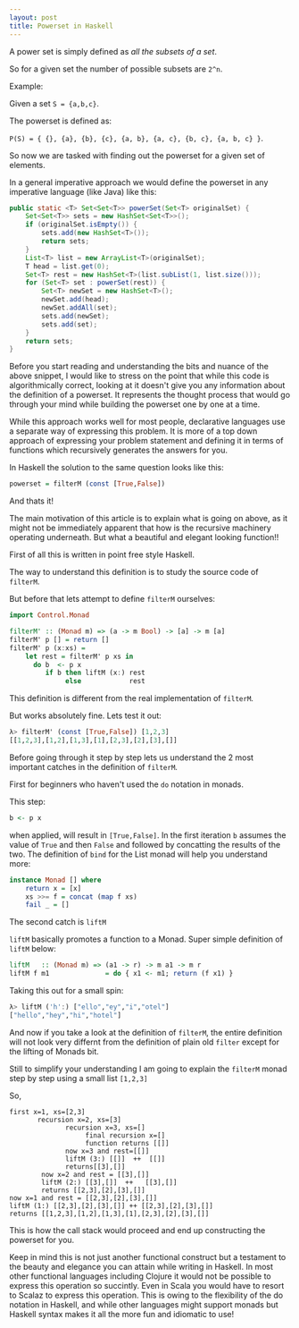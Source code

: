 ```yaml
---
layout: post
title: Powerset in Haskell
---
```


A power set is simply defined as *all the subsets of a set*.

So for a given set the number of possible subsets are `2^n`.

Example:

Given a set `S = {a,b,c}`.

The powerset is defined as:

`P(S) = { {}, {a}, {b}, {c}, {a, b}, {a, c}, {b, c}, {a, b, c} }`.

So now we are tasked with finding out the powerset for a given set of elements.

In a general imperative approach we would define the powerset in any imperative language (like Java) like this:

```java
public static <T> Set<Set<T>> powerSet(Set<T> originalSet) {
    Set<Set<T>> sets = new HashSet<Set<T>>();
    if (originalSet.isEmpty()) {
        sets.add(new HashSet<T>());
        return sets;
    }
    List<T> list = new ArrayList<T>(originalSet);
    T head = list.get(0);
    Set<T> rest = new HashSet<T>(list.subList(1, list.size())); 
    for (Set<T> set : powerSet(rest)) {
        Set<T> newSet = new HashSet<T>();
        newSet.add(head);
        newSet.addAll(set);
        sets.add(newSet);
        sets.add(set);
    }       
    return sets;
}  
```

Before you start reading and understanding the bits and nuance of the above snippet, I would like 
to stress on the point that while this code is algorithmically correct, looking at it doesn't give you any information about the 
definition of a powerset. It represents the thought process that would go through your mind while
building the powerset one by one at a time.

While this approach works well for most people, declarative languages use a separate way of expressing this problem. It is more of a top
down approach of expressing your problem statement and defining it in terms of functions which recursively generates the answers for you.

In Haskell the solution to the same question looks like this:

```haskell
powerset = filterM (const [True,False])
```

And thats it!

The main motivation of this article is to explain what is going on above, as it might not be immediately apparent that how is the recursive machinery operating underneath. But what a beautiful and elegant looking function!!

First of all this is written in point free style Haskell.

The way to understand this definition is to study the source code of `filterM`.

But before that lets attempt to define `filterM` ourselves:
```haskell
import Control.Monad

filterM' :: (Monad m) => (a -> m Bool) -> [a] -> m [a]
filterM' p [] = return []
filterM' p (x:xs) =
    let rest = filterM' p xs in
      do b  <- p x
         if b then liftM (x:) rest
              else            rest
```

This definition is different from the real implementation of `filterM`.

But works absolutely fine. Lets test it out:

```haskell
λ> filterM' (const [True,False]) [1,2,3]
[[1,2,3],[1,2],[1,3],[1],[2,3],[2],[3],[]]
```

Before going through it step by step lets us understand the 2 most important catches in the definition of `filterM`.

First for beginners who haven't used the `do` notation in monads.

This step:
```haskell
b <- p x
```
when applied, will result in `[True,False]`. In the first iteration `b` assumes the value of `True` and then `False` and followed by concatting the results of the two. The definition of `bind` for the List monad will help you understand more:

```haskell
instance Monad [] where  
    return x = [x]  
    xs >>= f = concat (map f xs)  
    fail _ = []  
```

The second catch is `liftM`

`liftM` basically promotes a function to a Monad. Super simple definition of `liftM` below:
```Haskell
liftM   :: (Monad m) => (a1 -> r) -> m a1 -> m r
liftM f m1              = do { x1 <- m1; return (f x1) }
```

Taking this out for a small spin:
```haskell
λ> liftM ('h':) ["ello","ey","i","otel"]
["hello","hey","hi","hotel"]
```

And now if you take a look at the definition of `filterM`, the entire definition will not look very differnt from the definition of plain old `filter` except for the lifting of Monads bit.

Still to simplify your understanding I am going to explain the `filterM` monad step by step using a small list `[1,2,3]`

So,
```
first x=1, xs=[2,3]
       recursion x=2, xs=[3]
              recursion x=3, xs=[]
                   final recursion x=[]
                   function returns [[]]
              now x=3 and rest=[[]]
              liftM (3:) [[]]  ++  [[]]
              returns[[3],[]]
        now x=2 and rest = [[3],[]]
        liftM (2:) [[3],[]]  ++   [[3],[]]
        returns [[2,3],[2],[3],[]]
now x=1 and rest = [[2,3],[2],[3],[]]
liftM (1:) [[2,3],[2],[3],[]] ++ [[2,3],[2],[3],[]]
returns [[1,2,3],[1,2],[1,3],[1],[2,3],[2],[3],[]]
```

This is how the call stack would proceed and end up constructing the powerset for you.

Keep in mind this is not just another functional construct but a testament to the beauty and elegance you can attain while writing in Haskell. In most other functional languages including Clojure it would not be possible
to express this operation so succintly. Even in Scala you would have to resort to Scalaz to express this operation. This is owing to the flexibility of the do notation in Haskell, and while other languages might support monads but Haskell syntax makes it all the more fun and idiomatic to use!
